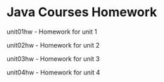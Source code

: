 # Java Courses Homework

unit01hw - Homework for unit 1


unit02hw - Homework for unit 2


unit03hw - Homework for unit 3


unit04hw - Homework for unit 4
